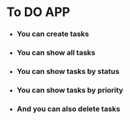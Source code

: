 
#  **To DO APP**
* ### You can create tasks
* ### You can show all tasks
* ### You can show tasks by status
* ### You can show tasks by priority
* ### And you can also delete tasks